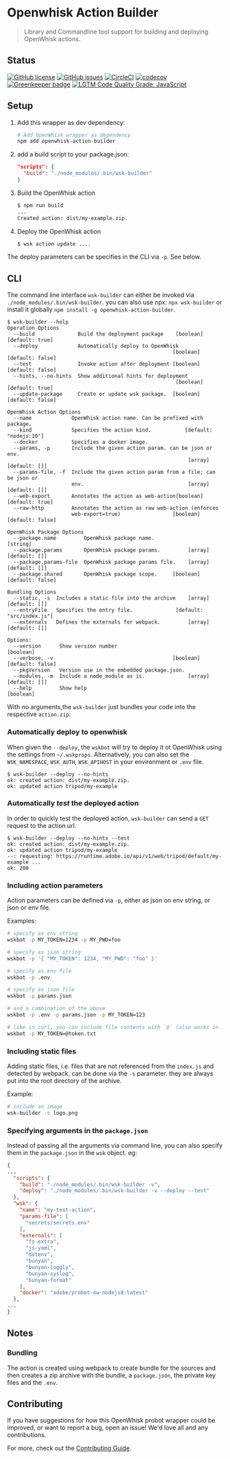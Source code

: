 # Openwhisk Action Builder
> Library and Commandline tool support for building and deploying OpenWhisk actions. 

## Status
[![GitHub license](https://img.shields.io/github/license/adobe/openwhisk-action-builder.svg)](https://github.com/adobe/openwhisk-action-builder/blob/master/LICENSE.txt)
[![GitHub issues](https://img.shields.io/github/issues/adobe/openwhisk-action-builder.svg)](https://github.com/adobe/openwhisk-action-builder/issues)
[![CircleCI](https://img.shields.io/circleci/project/github/adobe/openwhisk-action-builder.svg)](https://circleci.com/gh/adobe/openwhisk-action-builder)
[![codecov](https://img.shields.io/codecov/c/github/adobe/openwhisk-action-builder.svg)](https://codecov.io/gh/adobe/openwhisk-action-builder)
[![Greenkeeper badge](https://badges.greenkeeper.io/adobe/openwhisk-action-builder.svg)](https://greenkeeper.io/)
[![LGTM Code Quality Grade: JavaScript](https://img.shields.io/lgtm/grade/javascript/g/adobe/openwhisk-action-builder.svg?logo=lgtm&logoWidth=18)](https://lgtm.com/projects/g/adobe/openwhisk-action-builder)

## Setup

1. Add this wrapper as dev dependency:
    ```sh
    # Add OpenWhisk wrapper as dependency 
    npm add openwhisk-action-builder
    ```

2. add a build script to your package.json:
    ```json
    "scripts": {
      "build": "./node_modules/.bin/wsk-builder"
    }
    ```

3. Build the OpenWhisk action
    ```sh
    $ npm run build
    ...
    Created action: dist/my-example.zip.
    ```
4. Deploy the OpenWhisk action
    ```sh
    $ wsk action update ....
    ```

The deploy parameters can be specifies in the CLI via `-p`. See below.

## CLI

The command line interface `wsk-builder` can either be invoked via `./node_modules/.bin/wsk-builder`. 
you can also use npx: `npx wsk-builder` or install it globally `npm install -g openwhisk-action-builder`.

```
$ wsk-builder --help
Operation Options
  --build              Build the deployment package    [boolean] [default: true]
  --deploy             Automatically deploy to OpenWhisk
                                                      [boolean] [default: false]
  --test               Invoke action after deployment [boolean] [default: false]
  --hints, --no-hints  Show additional hints for deployment
                                                       [boolean] [default: true]
  --update-package     Create or update wsk package.  [boolean] [default: false]

OpenWhisk Action Options
  --name             OpenWhisk action name. Can be prefixed with package.
  --kind             Specifies the action kind.           [default: "nodejs:10"]
  --docker           Specifies a docker image.
  --params, -p       Include the given action param. can be json or env.
                                                           [array] [default: []]
  --params-file, -f  Include the given action param from a file; can be json or
                     env.                                  [array] [default: []]
  --web-export       Annotates the action as web-action[boolean] [default: true]
  --raw-http         Annotates the action as raw web-action (enforces
                     web-export=true)                 [boolean] [default: false]

OpenWhisk Package Options
  --package.name         OpenWhisk package name.                        [string]
  --package.params       OpenWhisk package params.         [array] [default: []]
  --package.params-file  OpenWhisk package params file.    [array] [default: []]
  --package.shared       OpenWhisk package scope.     [boolean] [default: false]

Bundling Options
  --static, -s  Includes a static file into the archive    [array] [default: []]
  --entryFile   Specifies the entry file.              [default: "src/index.js"]
  --externals   Defines the externals for webpack.         [array] [default: []]

Options:
  --version      Show version number                                   [boolean]
  --verbose, -v                                       [boolean] [default: false]
  --pkgVersion   Version use in the embedded package.json.
  --modules, -m  Include a node_module as is.              [array] [default: []]
  --help         Show help                                             [boolean]
```

With no arguments,the `wsk-builder` just bundles your code into the respective `action.zip`:

### Automatically deploy to openwhisk

When given the `--deploy`, the `wskbot` will try to deploy it ot OpenWhisk using the settings from
`~/.wskprops`. Alternatively, you can also set the `WSK_NAMESPACE`, `WSK_AUTH`, `WSK_APIHOST` in your
environment or `.env` file.

```
$ wsk-builder --deploy --no-hints
ok: created action: dist/my-example.zip.
ok: updated action tripod/my-example
```  

### Automatically _test_ the deployed action

In order to quickly test the deployed action, `wsk-builder` can send a `GET` request to the action url.

```
$ wsk-builder --deploy --no-hints --test
ok: created action: dist/my-example.zip.
ok: updated action tripod/my-example
--: requesting: https://runtime.adobe.io/api/v1/web/tripod/default/my-example ...
ok: 200
```
### Including action parameters

Action parameters can be defined via `-p`, either as json on env string, or json or env file.

Examples:

```bash
# specify as env string
wskbot -p MY_TOKEN=1234 -p MY_PWD=foo

# specify as json string
wskbot -p '{ "MY_TOKEN": 1234, "MY_PWD": "foo" }'

# specify as env file
wskbot -p .env

# specify as json file
wskbot -p params.json

# and a combination of the above
wskbot -p .env -p params.json -p MY_TOKEN=123

# like in curl, you can include file contents with `@` (also works in .env or .json file)
wskbot -p MY_TOKEN=@token.txt

```

### Including static files

Adding static files, i.e. files that are not referenced from the `index.js` and detected by webpack,
can be done via the `-s` parameter. they are always put into the root directory of the archive.

Example:

```bash
# include an image
wsk-builder -s logo.png
```
 
### Specifying arguments in the `package.json`

Instead of passing all the arguments via command line, you can also specify them in the `package.json`
in the `wsk` object. eg:

```json
{
...
  "scripts": {
    "build": "./node_modules/.bin/wsk-builder -v",
    "deploy": "./node_modules/.bin/wsk-builder -v --deploy --test"
  },
  "wsk": {
    "name": "my-test-action",
    "params-file": [
      "secrets/secrets.env"
    ],
    "externals": [
      "fs-extra",
      "js-yaml",
      "dotenv",
      "bunyan",
      "bunyan-loggly",
      "bunyan-syslog",
      "bunyan-format"
    ],
    "docker": "adobe/probot-ow-nodejs8:latest"
  },
...
}
```
 
## Notes

### Bundling

The action is created using webpack to create bundle for the sources and then creates a zip archive
with the bundle, a `package.json`, the private key files and the `.env`.

## Contributing

If you have suggestions for how this OpenWhisk probot wrapper could be improved, or want to report a bug, open an issue! We'd love all and any contributions.

For more, check out the [Contributing Guide](CONTRIBUTING.md).

